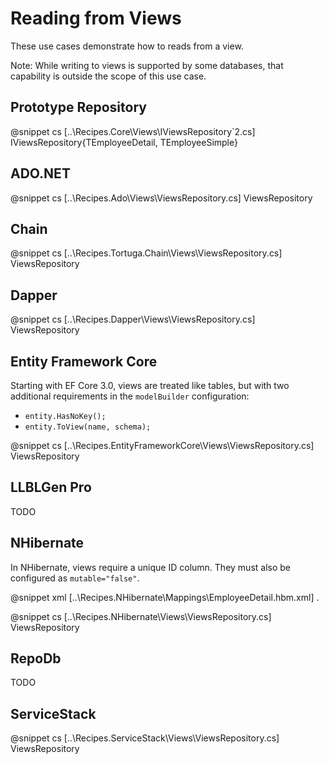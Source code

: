 ﻿# Reading from Views

These use cases demonstrate how to reads from a view. 

Note: While writing to views is supported by some databases, that capability is outside the scope of this use case.

## Prototype Repository

@snippet cs [..\Recipes.Core\Views\IViewsRepository`2.cs] IViewsRepository{TEmployeeDetail, TEmployeeSimple}


## ADO.NET

@snippet cs [..\Recipes.Ado\Views\ViewsRepository.cs] ViewsRepository

## Chain

@snippet cs [..\Recipes.Tortuga.Chain\Views\ViewsRepository.cs] ViewsRepository


## Dapper

@snippet cs [..\Recipes.Dapper\Views\ViewsRepository.cs] ViewsRepository

## Entity Framework Core

Starting with EF Core 3.0, views are treated like tables, but with two additional requirements in the `modelBuilder` configuration:

* `entity.HasNoKey();`
* `entity.ToView(name, schema);`

@snippet cs [..\Recipes.EntityFrameworkCore\Views\ViewsRepository.cs] ViewsRepository

## LLBLGen Pro 

TODO

## NHibernate

In NHibernate, views require a unique ID column. They must also be configured as `mutable="false"`.

@snippet xml [..\Recipes.NHibernate\Mappings\EmployeeDetail.hbm.xml] .

@snippet cs [..\Recipes.NHibernate\Views\ViewsRepository.cs] ViewsRepository

## RepoDb

TODO

## ServiceStack

@snippet cs [..\Recipes.ServiceStack\Views\ViewsRepository.cs] ViewsRepository
